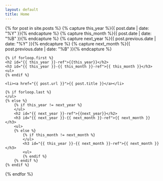```yaml
---
layout: default
title: Home
---
```


<div class="posts">
{% for post in site.posts  %}
    {% capture this_year %}{{ post.date | date: "%Y" }}{% endcapture %}
    {% capture this_month %}{{ post.date | date: "%B" }}{% endcapture %}
    {% capture next_year %}{{ post.previous.date | date: "%Y" }}{% endcapture %}
    {% capture next_month %}{{ post.previous.date | date: "%B" }}{% endcapture %}

    {% if forloop.first %}
    <h2 id="{{ this_year }}-ref">{{this_year}}</h2>
    <h3 id="{{ this_year }}-{{ this_month }}-ref">{{ this_month }}</h3>
    <ul>
    {% endif %}

    <li><a href="{{ post.url }}">{{ post.title }}</a></li>

    {% if forloop.last %}
    </ul>
    {% else %}
        {% if this_year != next_year %}
        </ul>
        <h2 id="{{ next_year }}-ref">{{next_year}}</h2>
        <h3 id="{{ next_year }}-{{ next_month }}-ref">{{ next_month }}</h3>
        <ul>
        {% else %}    
            {% if this_month != next_month %}
            </ul>
            <h3 id="{{ this_year }}-{{ next_month }}-ref">{{ next_month }}</h3>
            <ul>
            {% endif %}
        {% endif %}
    {% endif %}
{% endfor %}
</div>
